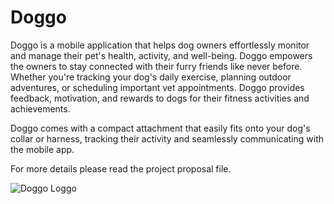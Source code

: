 
# Doggo 

Doggo is a mobile application that helps dog owners effortlessly monitor and manage their pet's health, activity, and well-being. Doggo empowers the owners to stay connected with their furry friends like never before. Whether you're tracking your dog's daily exercise, planning outdoor adventures, or scheduling important vet appointments. Doggo provides feedback, motivation, and rewards to dogs for their fitness activities and achievements.

Doggo comes with a compact attachment that easily fits onto your dog's collar or harness, tracking their activity and seamlessly communicating with the mobile app.

For more details please read the project proposal file.

![Doggo Loggo](https://github.com/shir-tz/Doggo/assets/118129728/0c293920-eedc-4512-b293-33709fe0d378)
